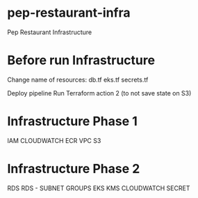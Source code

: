 # pep-restaurant-infra
Pep Restaurant Infrastructure 

# Before run Infrastructure
Change name of resources:
db.tf
eks.tf
secrets.tf

Deploy pipeline Run Terraform action 2 (to not save state on S3)

# Infrastructure Phase 1 
IAM
CLOUDWATCH
ECR
VPC
S3

# Infrastructure Phase 2
RDS
RDS - SUBNET GROUPS
EKS
KMS
CLOUDWATCH
SECRET
